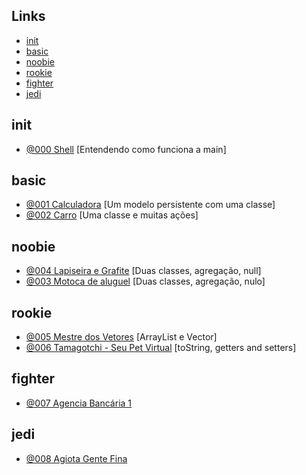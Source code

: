 
## Links
- [init](#init)
- [basic](#basic)
- [noobie](#noobie)
- [rookie](#rookie)
- [fighter](#fighter)
- [jedi](#jedi)

## init

- [@000 Shell](base/000/Readme.md#00_init---shell-sub-entendendo-como-funciona-a-main) [Entendendo como funciona a main]

## basic

- [@001 Calculadora](base/001/Readme.md#01_basic--calculadora-sub-um-modelo-persistente-com-uma-classe) [Um modelo persistente com uma classe]
- [@002 Carro](base/002/Readme.md#01_basic--carro-sub-uma-classe-e-muitas-ações) [Uma classe e muitas ações]

## noobie

- [@004 Lapiseira e Grafite](base/004/Readme.md#02_noobie-lapiseira-e-grafite-sub-duas-classes-agregação-null) [Duas classes, agregação, null]
- [@003 Motoca de aluguel](base/003/Readme.md#02_noobie-motoca-de-aluguel-sub-duas-classes-agregação-nulo) [Duas classes, agregação, nulo]

## rookie

- [@005 Mestre dos Vetores](base/005/Readme.md#03_rookie-mestre-dos-vetores-sub-arraylist-e-vector) [ArrayList e Vector]
- [@006 Tamagotchi - Seu Pet Virtual](base/006/Readme.md#03_rookie-tamagotchi---seu-pet-virtual-sub-tostring-getters-and-setters) [toString, getters and setters]

## fighter

- [@007 Agencia Bancária 1](base/007/Readme.md#05_fighter-agencia-bancária-1)

## jedi

- [@008 Agiota Gente Fina](base/008/Readme.md#06_jedi-agiota-gente-fina-arrays-mapas-crud)
